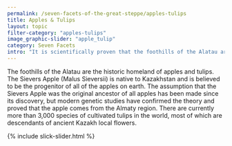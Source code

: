 ```yaml
---
permalink: /seven-facets-of-the-great-steppe/apples-tulips
title: Apples & Tulips
layout: topic
filter-category: "apples-tulips"
image_graphic-slider: "apple_tulip"
category: Seven Facets
intro: "It is scientifically proven that the foothills of the Alatau are the “historic homeland” of apples and tulips. It is from here that these modest, but significant for the whole world plants gradually spread to all countries. And now Kazakhstan is the keeper of the progenitor of all the Earth’s apple trees."
---
```

The foothills of the Alatau are the historic homeland of apples and tulips. The Sievers Apple (Malus Sieversii) is native to Kazakhstan and is believed to be the progenitor of all of the apples on earth. The assumption that the Sievers Apple was the original ancestor of all apples has been made since its discovery, but modern genetic studies have confirmed the theory and proved that the apple comes from the Almaty region. There are currently more than 3,000 species of cultivated tulips in the world, most of which are descendants of ancient Kazakh local flowers.

{% include slick-slider.html %}
